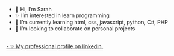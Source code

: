 - 🤭 Hi, I’m Sarah
- ✨ I’m interested in learn programming
- 🌻 I’m currently learning html, css, javascript, python, C#, PHP
- 💞️ I’m looking to collaborate on personal projects

<br />

<div class="badge-base LI-profile-badge" data-locale="pt_BR" data-size="medium" data-theme="light" data-type="VERTICAL" data-vanity="xsarahbelisariox" data-version="v1"><a class="badge-base__link LI-simple-link" href="https://br.linkedin.com/in/xsarahbelisariox?trk=profile-badge">- ✨ My professional profile on linkedin.</a>
</div>

<a href="https://img.freepik.com/vetores-premium/um-gato-com-um-computador-ao-fundo-e-um-desenho-animado-na-parte-inferior_961307-7873.jpg?w=1480">
